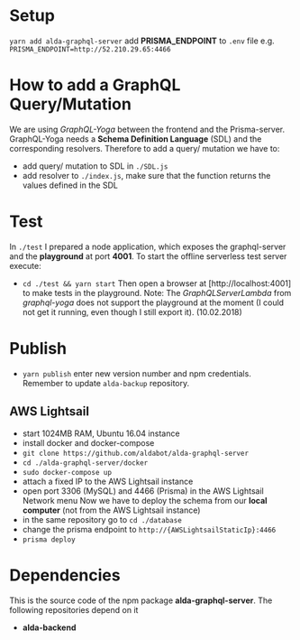 # Setup
`yarn add alda-graphql-server`
add **PRISMA_ENDPOINT** to `.env` file e.g. `PRISMA_ENDPOINT=http://52.210.29.65:4466`

# How to add a GraphQL Query/Mutation
We are using *GraphQL-Yoga* between the frontend and the Prisma-server. GraphQL-Yoga needs a **Schema Definition Language** (SDL) and the corresponding resolvers. Therefore to add a query/ mutation we have to:
- add query/ mutation to SDL in `./SDL.js`
- add resolver to `./index.js`, make sure that the function returns the values defined in the SDL

# Test
In `./test` I prepared a node application, which exposes the graphql-server and the **playground** at port **4001**. To start the offline serverless test server execute:
- `cd ./test && yarn start`
Then open a browser at [http://localhost:4001] to make tests in the playground.
Note: The *GraphQLServerLambda* from *graphql-yoga* does not support the playground at the moment (I could not get it running, even though I still export it). (10.02.2018)

# Publish
- `yarn publish` enter new version number and npm credentials. Remember to update `alda-backup` repository.

## AWS Lightsail
- start 1024MB RAM, Ubuntu 16.04 instance
- install docker and docker-compose
- `git clone https://github.com/aldabot/alda-graphql-server`
- `cd ./alda-graphql-server/docker`
- `sudo docker-compose up`
- attach a fixed IP to the AWS Lightsail instance
- open port 3306 (MySQL) and 4466 (Prisma) in the AWS Lightsail Network menu
Now we have to deploy the schema from our **local computer** (not from the AWS Lightsail instance)
- in the same repository go to `cd ./database`
- change the prisma endpoint to `http://{AWSLightsailStaticIp}:4466`
- `prisma deploy`

# Dependencies
This is the source code of the npm package **alda-graphql-server**. The following repositories depend on it
- **alda-backend**


